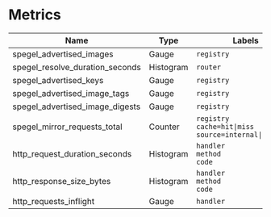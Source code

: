 # Metrics

| Name| Type | Labels |
| ---------- | ----------- | ----------- |
| spegel_advertised_images | Gauge | `registry` |
| spegel_resolve_duration_seconds | Histogram | `router` |
| spegel_advertised_keys | Gauge | `registry` |
| spegel_advertised_image_tags | Gauge | `registry` |
| spegel_advertised_image_digests | Gauge | `registry` |
| spegel_mirror_requests_total | Counter | `registry` <br/> `cache=hit\|miss` <br/> `source=internal\|external` |
| http_request_duration_seconds | Histogram | `handler` <br/> `method` <br/> `code` |
| http_response_size_bytes | Histogram | `handler` <br/> `method` <br/> `code` |
| http_requests_inflight | Gauge | `handler` |
